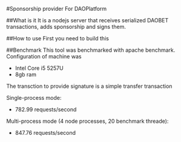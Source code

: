 #Sponsorship provider
For DAOPlatform

##What is it
It is a nodejs server that receives serialized DAOBET transactions, adds sponsorship and signs them.

##How to use
First you need to build this


##Benchmark
This tool was benchmarked with apache benchmark. Configuration of machine was
- Intel Core i5 5257U
- 8gb ram

The transction to provide signature is a simple transfer transaction

Single-process mode:
- 782.99 requests/second

Multi-process mode (4 node processes, 20 benchmark threade):
- 847.76 requests/second
